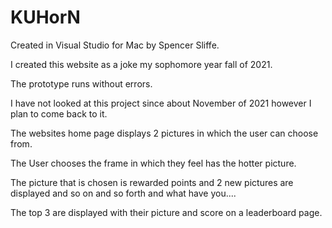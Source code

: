 # KUHorN

Created in Visual Studio for Mac by Spencer Sliffe.

I created this website as a joke my sophomore year fall of 2021. 

The prototype runs without errors. 

I have not looked at this project since about November of 2021 however I plan to come back to it.


The websites home page displays 2 pictures in which the user can choose from. 

The User chooses the frame in which they feel has the hotter picture.

The picture that is chosen is rewarded points and 2 new pictures are displayed and so on and so forth and what have you....

The top 3 are displayed with their picture and score on a leaderboard page.

